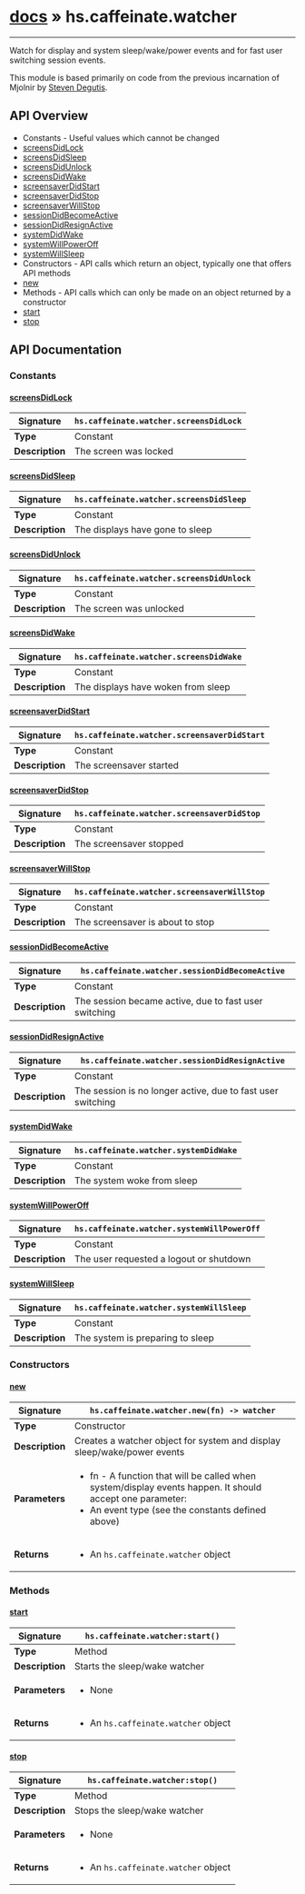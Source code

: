 # [docs](index.md) » hs.caffeinate.watcher
---

Watch for display and system sleep/wake/power events
and for fast user switching session events.

This module is based primarily on code from the previous incarnation of Mjolnir by [Steven Degutis](https://github.com/sdegutis/).

## API Overview
* Constants - Useful values which cannot be changed
 * [screensDidLock](#screensDidLock)
 * [screensDidSleep](#screensDidSleep)
 * [screensDidUnlock](#screensDidUnlock)
 * [screensDidWake](#screensDidWake)
 * [screensaverDidStart](#screensaverDidStart)
 * [screensaverDidStop](#screensaverDidStop)
 * [screensaverWillStop](#screensaverWillStop)
 * [sessionDidBecomeActive](#sessionDidBecomeActive)
 * [sessionDidResignActive](#sessionDidResignActive)
 * [systemDidWake](#systemDidWake)
 * [systemWillPowerOff](#systemWillPowerOff)
 * [systemWillSleep](#systemWillSleep)
* Constructors - API calls which return an object, typically one that offers API methods
 * [new](#new)
* Methods - API calls which can only be made on an object returned by a constructor
 * [start](#start)
 * [stop](#stop)

## API Documentation

### Constants

#### [screensDidLock](#screensDidLock)
| **Signature**                               | `hs.caffeinate.watcher.screensDidLock`                                                                    |
| --------------------------------------------|-------------------------------------------------------------------------------------|
| **Type**                                    | Constant                                                                     |
| **Description**                             | The screen was locked                                                                     |

#### [screensDidSleep](#screensDidSleep)
| **Signature**                               | `hs.caffeinate.watcher.screensDidSleep`                                                                    |
| --------------------------------------------|-------------------------------------------------------------------------------------|
| **Type**                                    | Constant                                                                     |
| **Description**                             | The displays have gone to sleep                                                                     |

#### [screensDidUnlock](#screensDidUnlock)
| **Signature**                               | `hs.caffeinate.watcher.screensDidUnlock`                                                                    |
| --------------------------------------------|-------------------------------------------------------------------------------------|
| **Type**                                    | Constant                                                                     |
| **Description**                             | The screen was unlocked                                                                     |

#### [screensDidWake](#screensDidWake)
| **Signature**                               | `hs.caffeinate.watcher.screensDidWake`                                                                    |
| --------------------------------------------|-------------------------------------------------------------------------------------|
| **Type**                                    | Constant                                                                     |
| **Description**                             | The displays have woken from sleep                                                                     |

#### [screensaverDidStart](#screensaverDidStart)
| **Signature**                               | `hs.caffeinate.watcher.screensaverDidStart`                                                                    |
| --------------------------------------------|-------------------------------------------------------------------------------------|
| **Type**                                    | Constant                                                                     |
| **Description**                             | The screensaver started                                                                     |

#### [screensaverDidStop](#screensaverDidStop)
| **Signature**                               | `hs.caffeinate.watcher.screensaverDidStop`                                                                    |
| --------------------------------------------|-------------------------------------------------------------------------------------|
| **Type**                                    | Constant                                                                     |
| **Description**                             | The screensaver stopped                                                                     |

#### [screensaverWillStop](#screensaverWillStop)
| **Signature**                               | `hs.caffeinate.watcher.screensaverWillStop`                                                                    |
| --------------------------------------------|-------------------------------------------------------------------------------------|
| **Type**                                    | Constant                                                                     |
| **Description**                             | The screensaver is about to stop                                                                     |

#### [sessionDidBecomeActive](#sessionDidBecomeActive)
| **Signature**                               | `hs.caffeinate.watcher.sessionDidBecomeActive`                                                                    |
| --------------------------------------------|-------------------------------------------------------------------------------------|
| **Type**                                    | Constant                                                                     |
| **Description**                             | The session became active, due to fast user switching                                                                     |

#### [sessionDidResignActive](#sessionDidResignActive)
| **Signature**                               | `hs.caffeinate.watcher.sessionDidResignActive`                                                                    |
| --------------------------------------------|-------------------------------------------------------------------------------------|
| **Type**                                    | Constant                                                                     |
| **Description**                             | The session is no longer active, due to fast user switching                                                                     |

#### [systemDidWake](#systemDidWake)
| **Signature**                               | `hs.caffeinate.watcher.systemDidWake`                                                                    |
| --------------------------------------------|-------------------------------------------------------------------------------------|
| **Type**                                    | Constant                                                                     |
| **Description**                             | The system woke from sleep                                                                     |

#### [systemWillPowerOff](#systemWillPowerOff)
| **Signature**                               | `hs.caffeinate.watcher.systemWillPowerOff`                                                                    |
| --------------------------------------------|-------------------------------------------------------------------------------------|
| **Type**                                    | Constant                                                                     |
| **Description**                             | The user requested a logout or shutdown                                                                     |

#### [systemWillSleep](#systemWillSleep)
| **Signature**                               | `hs.caffeinate.watcher.systemWillSleep`                                                                    |
| --------------------------------------------|-------------------------------------------------------------------------------------|
| **Type**                                    | Constant                                                                     |
| **Description**                             | The system is preparing to sleep                                                                     |

### Constructors

#### [new](#new)
| **Signature**                               | `hs.caffeinate.watcher.new(fn) -> watcher`                                                                    |
| --------------------------------------------|-------------------------------------------------------------------------------------|
| **Type**                                    | Constructor                                                                     |
| **Description**                             | Creates a watcher object for system and display sleep/wake/power events                                                                     |
| **Parameters**                              | <ul><li>fn - A function that will be called when system/display events happen. It should accept one parameter:</li><li> An event type (see the constants defined above)</li></ul> |
| **Returns**                                 | <ul><li>An `hs.caffeinate.watcher` object</li></ul>          |

### Methods

#### [start](#start)
| **Signature**                               | `hs.caffeinate.watcher:start()`                                                                    |
| --------------------------------------------|-------------------------------------------------------------------------------------|
| **Type**                                    | Method                                                                     |
| **Description**                             | Starts the sleep/wake watcher                                                                     |
| **Parameters**                              | <ul><li>None</li></ul> |
| **Returns**                                 | <ul><li>An `hs.caffeinate.watcher` object</li></ul>          |

#### [stop](#stop)
| **Signature**                               | `hs.caffeinate.watcher:stop()`                                                                    |
| --------------------------------------------|-------------------------------------------------------------------------------------|
| **Type**                                    | Method                                                                     |
| **Description**                             | Stops the sleep/wake watcher                                                                     |
| **Parameters**                              | <ul><li>None</li></ul> |
| **Returns**                                 | <ul><li>An `hs.caffeinate.watcher` object</li></ul>          |

